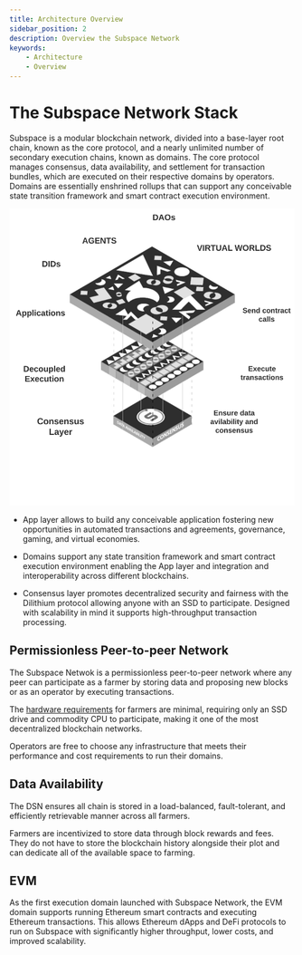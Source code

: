 ```yaml
---
title: Architecture Overview
sidebar_position: 2
description: Overview the Subspace Network
keywords:
    - Architecture
    - Overview
---
```


# The Subspace Network Stack
Subspace is a modular blockchain network, divided into a base-layer root chain, known as the core protocol, and a nearly unlimited number of secondary execution chains, known as domains. The core protocol manages consensus, data availability, and settlement for transaction bundles, which are executed on their respective domains by operators. Domains are essentially enshrined rollups that can support any conceivable state transition framework and smart contract execution environment.

![ModularStack](../src/Images/Modular_Stack.png)

- App layer allows to build any conceivable application fostering new opportunities in automated transactions and agreements, governance, gaming, and virtual economies.

- Domains support any state transition framework and smart contract execution environment enabling the App layer and integration and interoperability across different blockchains.

- Consensus layer promotes decentralized security and fairness with the Dilithium protocol allowing anyone with an SSD to participate. Designed with scalability in mind it supports high-throughput transaction processing.

## Permissionless Peer-to-peer Network

The Subspace Netwok is a permissionless peer-to-peer network where any peer can participate as a farmer by storing data and proposing new blocks or as an operator by executing transactions.

The [hardware requirements](https://docs.subspace.network/docs/protocol/cli#system-requirements) for farmers are minimal, requiring only an SSD drive and commodity CPU to participate, making it one of the most decentralized blockchain networks.

Operators are free to choose any infrastructure that meets their performance and cost requirements to run their domains.

## Data Availability
The DSN ensures all chain is stored in a load-balanced, fault-tolerant, and efficiently retrievable manner across all farmers.

Farmers are incentivized to store data through block rewards and fees. They do not have to store the blockchain history alongside their plot and can dedicate all of the available space to farming.

## EVM

As the first execution domain launched with Subspace Network, the EVM domain supports running Ethereum smart contracts and executing Ethereum transactions. This allows Ethereum dApps and DeFi protocols to run on Subspace with significantly higher throughput, lower costs, and improved scalability.